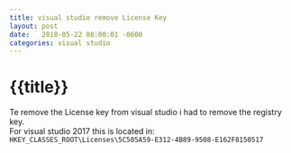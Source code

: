 ```yaml
---
title: visual studio remove License Key
layout: post
date:   2018-05-22 08:00:01 -0600
categories: visual studio
---
```

# {{title}}

Te remove the License key from visual studio i had to remove the registry key.  
For visual studio 2017 this is located in: ```HKEY_CLASSES_ROOT\Licenses\5C505A59-E312-4B89-9508-E162F8150517```